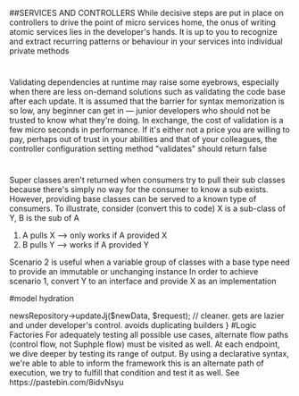 ##SERVICES AND CONTROLLERS
While decisive steps are put in place on controllers to drive the point of 
micro services home, the onus of writing atomic services lies in the 
developer's 
hands. It is up to you to recognize and extract recurring patterns or 
behaviour in your services into individual private methods

#
Validating dependencies at runtime may raise some eyebrows, especially when 
there are less on-demand solutions such as validating the code base after 
each update. It is assumed that the barrier for syntax memorization is so 
low, any beginner can get in — junior developers who should not be trusted 
to 
know what they're doing. In exchange, the cost of validation is a few micro 
seconds in performance. If it's either not a price you are willing to pay, 
perhaps out of trust in your abilities and that of your colleagues, the 
controller configuration setting method "validates" should return false

#
Super classes aren't returned when consumers try to pull their sub classes 
because there's simply no way for the consumer to know a sub exists. 
However, providing base classes can be served to a known type of consumers. 
To illustrate, consider (convert this to code) X is a sub-class of Y, B is 
the sub of A

1) A pulls X --> only works if A provided X
2) B pulls Y --> works if A provided Y

Scenario 2 is useful when a variable group of classes with a base type need 
to provide an immutable or unchanging instance
In order to achieve scenario 1, convert Y to an interface and provide X as 
an implementation

#model hydration

<?php
function jj (NewsRequest $request, ControllerModel $newData) { // conceals 
News::where(id, id) stored on property x

        $this->newsRepository->updateJj($newData, $request); // cleaner. 
gets are lazier and under developer's control. avoids duplicating builders
}

#Logic Factories
For adequately testing all possible use cases, alternate flow paths 
(control flow, not Suphple flow) must be visited as well. At each endpoint, 
we dive deeper by testing its range of output. By using a declarative 
syntax, we're able to able to inform the framework this is an alternate 
path of execution, we try to fulfill that condition and test it as well.

See https://pastebin.com/8idvNsyu